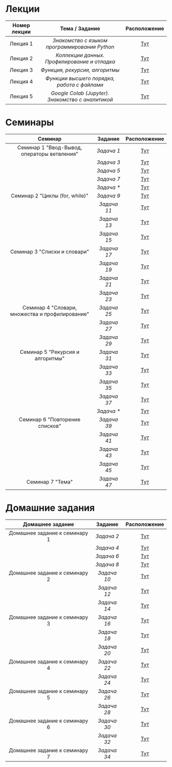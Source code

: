 # Лекции
| **Номер лекции** | **Тема / Задание** | **Расположение** |
|:-------------:|:---------------:|:-------------:|
| Лекция 1|_Знакомство с языком программирования Python_|[Тут](/lection001/task001.py)|
| Лекция 2|_Коллекции данных. Профилирование и отладка_|[Тут](/lection002/task001.py)|
| Лекция 3|_Функция, рекурсия, алгоритмы_|[Тут](/lection003/task001.py)|
| Лекция 4|_Функции высшего порядка, работа с файлами_|[Тут](/lection004/task001.py)|
| Лекция 5|_Google Colab (Jupyter). Знакомство с аналитикой_|[Тут](/lection005/task001.py)|

# Семинары
| **Семинар** | **Задание** | **Расположение** |
|:-------------:|:---------------:|:-------------:|
| Семинар 1 "Ввод-Вывод, операторы ветвления"|_Задача 1_|[Тут](/sem001/task001.py)|
| |_Задача 3_|[Тут](/sem001/task003.py)|
| |_Задача 5_|[Тут](/sem001/task005.py)|
| |_Задача 7_|[Тут](/sem001/task007.py)|
| |_Задача *_|[Тут](/sem001/dop_task.py)|
| Семинар 2 "Циклы (for, while)"|_Задача 9_|[Тут](/sem002/task009.py)|
| |_Задача 11_|[Тут](/sem002/task011.py)|
| |_Задача 13_|[Тут](/sem002/task013.py)|
| |_Задача 15_|[Тут](/sem002/task015.py)|
| Семинар 3 "Списки и словари"|_Задача 17_|[Тут](/sem003/task017.py)|
| |_Задача 19_|[Тут](/sem003/task019.py)|
| |_Задача 21_|[Тут](/sem003/task021.py)|
| |_Задача 23_|[Тут](/sem003/task023.py)|
| Семинар 4 "Словари, множества и профилирование"|_Задача 25_|[Тут](/sem004/task025.py)|
| |_Задача 27_|[Тут](/sem004/task027.py)|
| |_Задача 29_|[Тут](/sem004/task029.py)|
| Семинар 5 "Рекурсия и алгоритмы"|_Задача 31_|[Тут](/sem005/task031.py)|
| |_Задача 33_|[Тут](/sem005/task033.py)|
| |_Задача 35_|[Тут](/sem005/task035.py)|
| |_Задача 37_|[Тут](/sem005/task037.py)|
| |_Задача *_|[Тут](/sem005/dop_task.py)|
| Семинар 6 "Повторение списков"|_Задача 39_|[Тут](/sem006/task039.py)|
| |_Задача 41_|[Тут](/sem006/task041.py)|
| |_Задача 43_|[Тут](/sem006/task043.py)|
| |_Задача 45_|[Тут](/sem006/task045.py)|
| Семинар 7 "Тема"|_Задача 47_|[Тут](/sem007/task047.py)|

# Домашние задания
| **Домашнее задание** | **Задание** | **Расположение** |
|:-------------:|:---------------:|:-------------:|
| Домашнее задание к семинару 1|_Задача 2_|[Тут](/hw001/task002.py)|
| |_Задача 4_|[Тут](/hw001/task004.py)|
| |_Задача 6_|[Тут](/hw001/task006.py)|
| |_Задача 8_|[Тут](/hw001/task008.py)|
| Домашнее задание к семинару 2|_Задача 10_|[Тут](/hw002/task010.py)|
| |_Задача 12_|[Тут](/hw002/task012.py)|
| |_Задача 14_|[Тут](/hw002/task014.py)|
| Домашнее задание к семинару 3|_Задача 16_|[Тут](/hw003/task016.py)|
| |_Задача 18_|[Тут](/hw003/task018.py)|
| |_Задача 20_|[Тут](/hw003/task020.py)|
| Домашнее задание к семинару 4|_Задача 22_|[Тут](/hw004/task022.py)|
| |_Задача 24_|[Тут](/hw004/task024.py)|
| Домашнее задание к семинару 5|_Задача 26_|[Тут](/hw005/task026.py)|
| |_Задача 28_|[Тут](/hw005/task028.py)|
| Домашнее задание к семинару 6|_Задача 30_|[Тут](/hw006/task030.py)|
| |_Задача 32_|[Тут](/hw006/task032.py)|
| Домашнее задание к семинару 7|_Задача 34_|[Тут](/hw006/task034.py)|